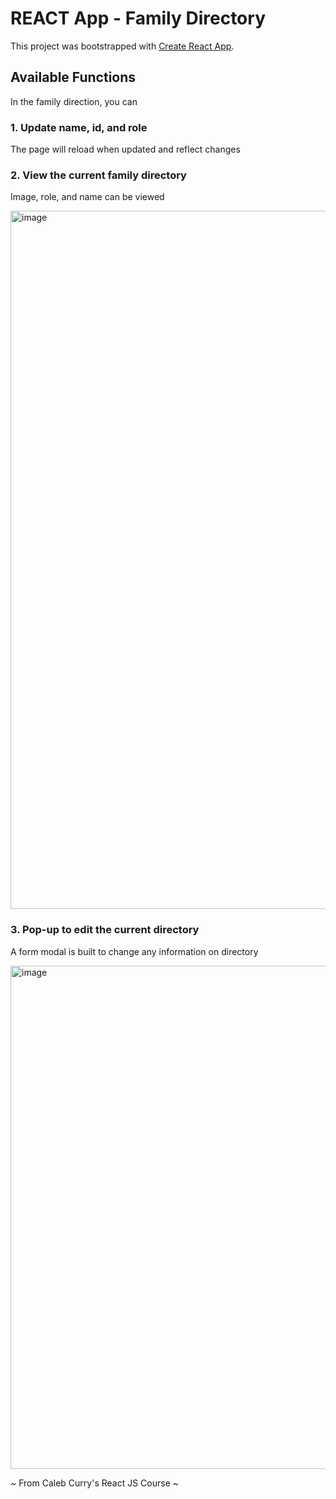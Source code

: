 # REACT App - Family Directory

This project was bootstrapped with [Create React App](https://github.com/facebook/create-react-app).

## Available Functions

In the family direction, you can

### 1. Update name, id, and role

The page will reload when updated and reflect changes

### 2. View the current family directory

Image, role, and name can be viewed

<img width="1117" alt="image" src="https://user-images.githubusercontent.com/93014710/212232127-031d9566-48e4-4d25-8a6c-a107b53239be.png">


### 3. Pop-up to edit the current directory

A form modal is built to change any information on directory

<img width="805" alt="image" src="https://user-images.githubusercontent.com/93014710/212232415-f6450704-628c-4247-9f48-47fa6cd02247.png">


~ From Caleb Curry's React JS Course ~
